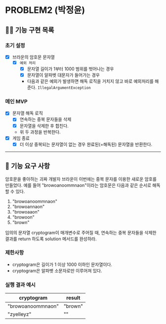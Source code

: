 # PROBLEM2 (박정윤)

## 🐻‍❄ 기능 구현 목록

### 초기 설정
- [x] 브라운의 암호문 문자열
    - [x] `예외 처리`
        - [x] 문자열 길이가 1부터 1000 범위를 벗어나는 경우
        - [x] 문자열이 알파벳 대문자가 들어가는 경우
        - 다음과 같은 예외가 발생하면 해독 로직을 거치지 않고 바로 예외처리를 해준다. `IllegalArgumentException`

### 메인 MVP
- [x] 문자열 해독 로직
    - [x] 연속하는 중복 문자들을 삭제
    - [x] 문자열을 삭제한 후 합친다.
    - 위 두 과정을 반복한다.
- [x] 게임 종료
    - [x] 더 이상 중복되는 문자열이 없는 경우 완료된(=해독된) 문자열을 반환한다.

---

## 🚀 기능 요구 사항

암호문을 좋아하는 괴짜 개발자 브라운이 이번에는 중복 문자를 이용한 새로운 암호를 만들었다. 예를 들어 "browoanoommnaon"이라는 암호문은 다음과 같은 순서로 해독할 수 있다.

1. "browoanoommnaon"
2. "browoannaon"
3. "browoaaon"
4. "browoon"
5. "brown"

임의의 문자열 cryptogram이 매개변수로 주어질 때, 연속하는 중복 문자들을 삭제한 결과를 return 하도록 solution 메서드를 완성하라.

### 제한사항

- cryptogram은 길이가 1 이상 1000 이하인 문자열이다.
- cryptogram은 알파벳 소문자로만 이루어져 있다.

### 실행 결과 예시

| cryptogram | result |
| --- | --- |
| "browoanoommnaon" | "brown" |
| "zyelleyz" | "" |
